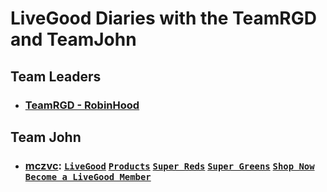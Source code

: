# LiveGood Diaries with the TeamRGD and TeamJohn
## Team Leaders
* ### [TeamRGD - RobinHood](https://www.livegoodtour.com/Robinhood01)
## Team John
* ### [mczvc](https://www.livegoodtour.com/meldhen01): [`LiveGood`](https://www.livegood.com/meldhen01) [`Products`](https://www.shoplivegood.com/meldhen01) [`Super Reds`](https://www.livegoodsuperreds.com/meldhen01) [`Super Greens`](https://www.livegoodsupergreens.com/meldhen01) [`Shop Now`](https://www.livegood.com/shop?enroller=meldhen01) [`Become a LiveGood Member`](https://www.livegood.com/membership?enroller=meldhen01)
